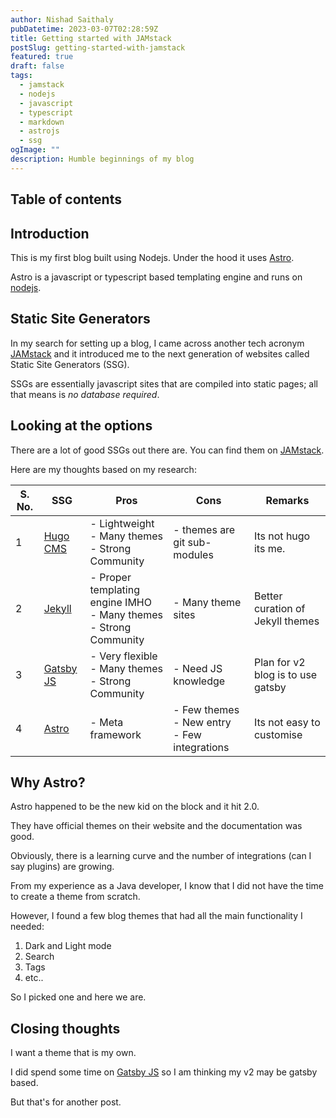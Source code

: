 ```yaml
---
author: Nishad Saithaly
pubDatetime: 2023-03-07T02:28:59Z
title: Getting started with JAMstack
postSlug: getting-started-with-jamstack
featured: true
draft: false
tags:
  - jamstack
  - nodejs
  - javascript
  - typescript
  - markdown
  - astrojs
  - ssg
ogImage: ""
description: Humble beginnings of my blog
---
```


## Table of contents

## Introduction

This is my first blog built using Nodejs. Under the hood it uses [Astro](https://astro.build/).

Astro is a javascript or typescript based templating engine and runs on [nodejs](https://nodejs.org/en/).

## Static Site Generators

In my search for setting up a blog, I came across another tech acronym [JAMstack](https://jamstack.org/)
and it introduced me to the next generation of websites called Static Site Generators (SSG).

SSGs are essentially javascript sites that are compiled into static pages; all that means is _no database required_.

## Looking at the options

There are a lot of good SSGs out there are. You can find them on [JAMstack](https://jamstack.org/).

Here are my thoughts based on my research:

| S. No. | SSG                                    | Pros                                                                   | Cons                                              | Remarks                           |
| ------ | -------------------------------------- | ---------------------------------------------------------------------- | ------------------------------------------------- | --------------------------------- |
| 1      | [Hugo CMS](https://gohugo.io/)         | - Lightweight<br>- Many themes<br>- Strong Community                   | - themes are git sub-modules                      | Its not hugo its me.              |
| 2      | [Jekyll](https://jekyllrb.com/)        | - Proper templating engine IMHO<br>- Many themes<br>- Strong Community | - Many theme sites                                | Better curation of Jekyll themes  |
| 3      | [Gatsby JS](https://www.gatsbyjs.com/) | - Very flexible<br>- Many themes<br>- Strong Community                 | - Need JS knowledge                               | Plan for v2 blog is to use gatsby |
| 4      | [Astro](https://astro.build/)          | - Meta framework<br>                                                   | - Few themes<br>- New entry<br>- Few integrations | Its not easy to customise         |

## Why Astro?

Astro happened to be the new kid on the block and it hit 2.0.

They have official themes on their website and the documentation was good.

Obviously, there is a learning curve and the number of integrations (can I say plugins) are growing.

From my experience as a Java developer, I know that I did not have the time to create a theme from scratch.

However, I found a few blog themes that had all the main functionality I needed:

1. Dark and Light mode
2. Search
3. Tags
4. etc..

So I picked one and here we are.

## Closing thoughts

I want a theme that is my own.

I did spend some time on [Gatsby JS](https://www.gatsbyjs.com/) so I am thinking my v2 may be gatsby based.

But that's for another post.
